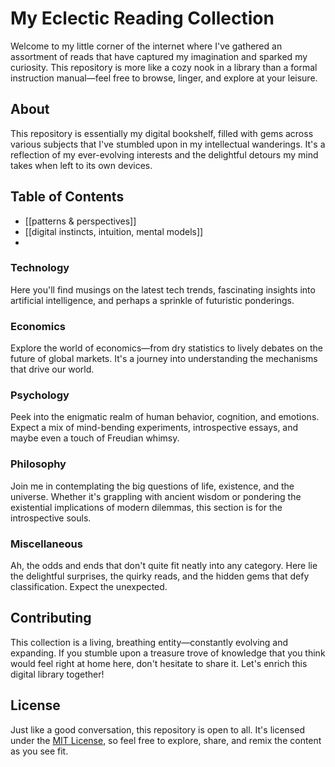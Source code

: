 # My Eclectic Reading Collection

Welcome to my little corner of the internet where I've gathered an assortment of reads that have captured my imagination and sparked my curiosity. This repository is more like a cozy nook in a library than a formal instruction manual—feel free to browse, linger, and explore at your leisure.

## About

This repository is essentially my digital bookshelf, filled with gems across various subjects that I've stumbled upon in my intellectual wanderings. It's a reflection of my ever-evolving interests and the delightful detours my mind takes when left to its own devices.

## Table of Contents

- [[patterns & perspectives]]
- [[digital instincts, intuition, mental models]]
-
### Technology

Here you'll find musings on the latest tech trends, fascinating insights into artificial intelligence, and perhaps a sprinkle of futuristic ponderings.

### Economics

Explore the world of economics—from dry statistics to lively debates on the future of global markets. It's a journey into understanding the mechanisms that drive our world.

### Psychology

Peek into the enigmatic realm of human behavior, cognition, and emotions. Expect a mix of mind-bending experiments, introspective essays, and maybe even a touch of Freudian whimsy.

### Philosophy

Join me in contemplating the big questions of life, existence, and the universe. Whether it's grappling with ancient wisdom or pondering the existential implications of modern dilemmas, this section is for the introspective souls.


### Miscellaneous

Ah, the odds and ends that don't quite fit neatly into any category. Here lie the delightful surprises, the quirky reads, and the hidden gems that defy classification. Expect the unexpected.

## Contributing

This collection is a living, breathing entity—constantly evolving and expanding. If you stumble upon a treasure trove of knowledge that you think would feel right at home here, don't hesitate to share it. Let's enrich this digital library together!

## License

Just like a good conversation, this repository is open to all. It's licensed under the [MIT License](LICENSE), so feel free to explore, share, and remix the content as you see fit.